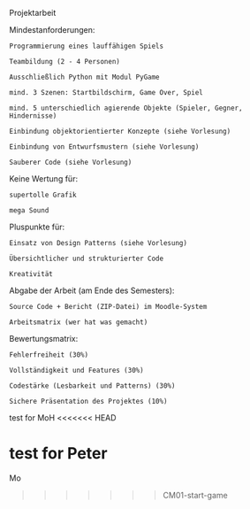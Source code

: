 Projektarbeit

Mindestanforderungen:

    Programmierung eines lauffähigen Spiels

    Teambildung (2 - 4 Personen)

    Ausschließlich Python mit Modul PyGame

    mind. 3 Szenen: Startbildschirm, Game Over, Spiel

    mind. 5 unterschiedlich agierende Objekte (Spieler, Gegner, Hindernisse)

    Einbindung objektorientierter Konzepte (siehe Vorlesung)

    Einbindung von Entwurfsmustern (siehe Vorlesung)

    Sauberer Code (siehe Vorlesung)


Keine Wertung für:

    supertolle Grafik

    mega Sound 

Pluspunkte für:

    Einsatz von Design Patterns (siehe Vorlesung)

    Übersichtlicher und strukturierter Code

    Kreativität


Abgabe der Arbeit (am Ende des Semesters):

    Source Code + Bericht (ZIP-Datei) im Moodle-System

    Arbeitsmatrix (wer hat was gemacht)


Bewertungsmatrix:

    Fehlerfreiheit (30%)

    Vollständigkeit und Features (30%)

    Codestärke (Lesbarkeit und Patterns) (30%)

    Sichere Präsentation des Projektes (10%)

test for MoH
<<<<<<< HEAD

test for Peter
=======
Mo
>>>>>>> CM01-start-game
